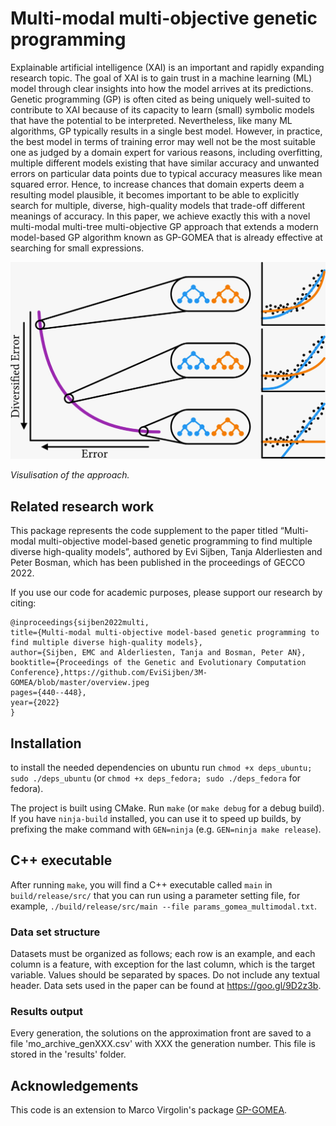 <!-- DID YOU GET YOUR FEET BACK? -->

# Multi-modal multi-objective genetic programming
Explainable artificial intelligence (XAI) is an important and rapidly expanding research topic. The goal of XAI is to gain trust in a machine learning (ML) model through clear insights into how the model arrives at its predictions. Genetic programming (GP) is often cited as being uniquely well-suited to contribute to XAI because of its capacity to learn (small) symbolic models that have the potential to be interpreted. Nevertheless, like many ML algorithms, GP typically results in a single best model. However, in practice, the best model in terms of training error may well not be the most suitable one as judged by a domain expert for various reasons, including overfitting, multiple different models existing that have similar accuracy and unwanted errors on particular data points due to typical accuracy measures like mean squared error. Hence, to increase chances that domain experts deem a resulting model plausible, it becomes important to be able to explicitly search for multiple, diverse, high-quality models that trade-off different meanings of accuracy. In this paper, we achieve exactly this with a novel multi-modal multi-tree multi-objective GP approach that extends a modern model-based GP algorithm known as GP-GOMEA that is already effective at searching for small expressions.

<img alt="eye_catcher" src="overview.jpeg"/>

*Visulisation of the approach.*

## Related research work
This package represents the code supplement to the paper titled “Multi-modal multi-objective model-based genetic programming to find multiple diverse high-quality models”,
authored by Evi Sijben, Tanja Alderliesten and Peter Bosman, which has been published in the proceedings of GECCO 2022.

If you use our code for academic purposes, please support our research by citing:
```
@inproceedings{sijben2022multi,
title={Multi-modal multi-objective model-based genetic programming to find multiple diverse high-quality models},
author={Sijben, EMC and Alderliesten, Tanja and Bosman, Peter AN},
booktitle={Proceedings of the Genetic and Evolutionary Computation Conference},https://github.com/EviSijben/3M-GOMEA/blob/master/overview.jpeg
pages={440--448},
year={2022}
}
```


## Installation
to install the needed dependencies on ubuntu run `chmod +x deps_ubuntu; sudo ./deps_ubuntu` (or `chmod +x deps_fedora; sudo ./deps_fedora` for fedora).

The project is built using CMake. Run `make` (or `make debug` for a debug build). If you have `ninja-build` installed, you can use it to speed up builds, by prefixing the make command with `GEN=ninja` (e.g. `GEN=ninja make release`).

## C++ executable
After running `make`, you will find a C++ executable called `main` in `build/release/src/` that you can run using a parameter setting file, for example, `./build/release/src/main --file params_gomea_multimodal.txt`.

### Data set structure
Datasets must be organized as follows; each row is an example, and each column is a feature, with exception for the last column, which is the target variable. Values should be separated by spaces. Do not include any textual header.
Data sets used in the paper can be found at https://goo.gl/9D2z3b. 

### Results output
Every generation, the solutions on the approximation front are saved to a file 'mo_archive_genXXX.csv' with XXX the generation number. This file is stored in the 'results' folder. 

## Acknowledgements
This code is an extension to Marco Virgolin's package [GP-GOMEA](https://github.com/marcovirgolin/GP-GOMEA).


